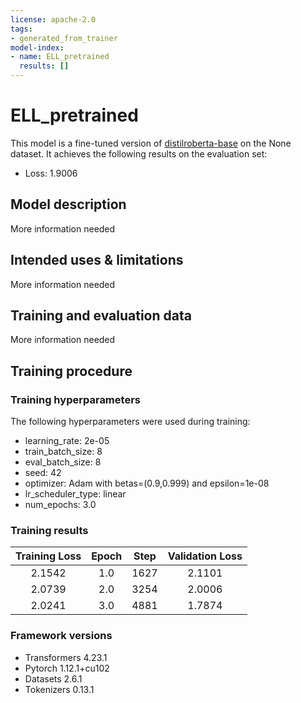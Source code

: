 ```yaml
---
license: apache-2.0
tags:
- generated_from_trainer
model-index:
- name: ELL_pretrained
  results: []
---
```


<!-- This model card has been generated automatically according to the information the Trainer had access to. You
should probably proofread and complete it, then remove this comment. -->

# ELL_pretrained

This model is a fine-tuned version of [distilroberta-base](https://huggingface.co/distilroberta-base) on the None dataset.
It achieves the following results on the evaluation set:
- Loss: 1.9006

## Model description

More information needed

## Intended uses & limitations

More information needed

## Training and evaluation data

More information needed

## Training procedure

### Training hyperparameters

The following hyperparameters were used during training:
- learning_rate: 2e-05
- train_batch_size: 8
- eval_batch_size: 8
- seed: 42
- optimizer: Adam with betas=(0.9,0.999) and epsilon=1e-08
- lr_scheduler_type: linear
- num_epochs: 3.0

### Training results

| Training Loss | Epoch | Step | Validation Loss |
|:-------------:|:-----:|:----:|:---------------:|
| 2.1542        | 1.0   | 1627 | 2.1101          |
| 2.0739        | 2.0   | 3254 | 2.0006          |
| 2.0241        | 3.0   | 4881 | 1.7874          |


### Framework versions

- Transformers 4.23.1
- Pytorch 1.12.1+cu102
- Datasets 2.6.1
- Tokenizers 0.13.1
